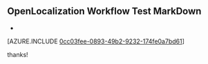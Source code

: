 ## OpenLocalization Workflow Test MarkDown
* 

[AZURE.INCLUDE [0cc03fee-0893-49b2-9232-174fe0a7bd61](calleeMd1.md)]

 
thanks!